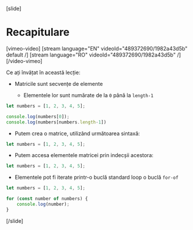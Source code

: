 [slide]
# Recapitulare

[vimeo-video]
[stream language="EN" videoId="489372690/1982a43d5b" default /]
[stream language="RO" videoId="489372690/1982a43d5b"  /]
[/video-vimeo]


Ce ați învățat în această lecție: 

- Matricile sunt secvențe de elemente 

    - Elementele lor sunt numărate de la  `0` până la `length-1 `

``` js live
let numbers = [1, 2, 3, 4, 5];

console.log(numbers[0]);
console.log(numbers[numbers.length-1])
```

- Putem crea o matrice, utilizând următoarea sintaxă: 
``` js 
let numbers = [1, 2, 3, 4, 5];
```
- Putem accesa elementele matricei prin indecșii acestora:

``` js 
let numbers = [1, 2, 3, 4, 5];
```
- Elementele pot fi iterate printr-o buclă standard loop o buclă `for-of`  
``` js live
let numbers = [1, 2, 3, 4, 5];

for (const number of numbers) {
    console.log(number);
}
```
[/slide]